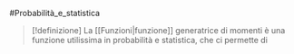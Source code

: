 #Probabilità_e_statistica 
> [!definizione]
> La [[Funzioni|funzione]] generatrice di momenti è una funzione utilissima in probabilità e statistica, che ci permette di 